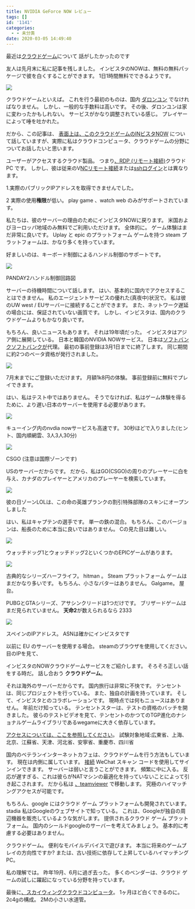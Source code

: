 ```yaml
---
title: NVIDIA GeForce NOW レビュー
tags: []
id: '1141'
categories:
  - - 未分类
date: 2020-03-05 14:49:40
---
```


最近は[クラウドゲーム](https://baike.baidu.com/item/%E4%BA%91%E7%94%B5%E8%84%91)について 話がしたかったのです

友人は先月末に私に記事を残しました。 インビスタのNOWは、無料の無料パッケージで彼を白くすることができます。 1日1時間無料でできるようです。

![](https://cdn2.jioushan.top/LightPicture/2022/03/5726cd10ff4a8ec9.jpg)

クラウドゲームといえば。 これを行う最初のものは、国内 [ダロンユン](https://www.dalongyun.com/) でなければなりません。 しかし、一般的な手数料は高いです。 その後、ダロンユンは家に変わったかもしれない。 サービスがかなり調整されている感じ。 プレイヤーによって唾を吐かれた。

だから、この記事は、 [表面上は、このクラウドゲームのINビスタNOW](https://www.nvidia.com/en-us/geforce-now/games/#geforcenow/) について話していますが、実際に私はクラウドコンピュータ、クラウドゲームの分野についてお話したいと思います。

ユーザーがアクセスするクラウド製品。 つまり[、RDP (リモート接続)](https://baike.baidu.com/item/%E8%BF%9C%E7%A8%8B%E6%A1%8C%E9%9D%A2%E5%8D%8F%E8%AE%AE/9978980?fromtitle=RDP&fromid=2986499)クラウド PC です。 しかし、彼は従来のV[NCリモート接続](https://baike.baidu.com/item/VNC)または[sshログイン](https://baike.baidu.com/item/ssh/10407)とは異なります。

1.実際のパブリックIPアドレスを取得できませんでした。

2 実際の使用**権限**が低い。 play game 、watch web のみがサポートされています。

私たちは、彼のサーバーの理由のためにインビスタNOWに戻ります。 米国およびヨーロッパ地域のみ無料でご利用いただけます。 全体的に。 ゲーム体験はまだ非常に良いです。 Uplay と epic のプラットフォーム ゲームを持つ steam プラットフォームは、かなり多くを持っています。

好ましいのは、キーボード制御によるハンドル制御のサポートです。

![](https://cdn2.jioushan.top/LightPicture/2022/03/1ced59a45dad1df9.jpg)

PANDAY2ハンドル制御回路図

サーバーの待機時間について話します。 はい、基本的に国内でアクセスすることはできません。 私のエージェントサービスの優れた(真夜中)状況で。 私は彼のUW west / EUサーバーに接続することができます。 また、ネットワーク遅延の場合には、保証されていない画質です。 しかし、インビスタは、国内のクラウドゲームよりもかなり良いです。

もちろん、良いニュースもあります。 それは19年頃だった。 インビスタはアジア側に展開している。 日本と韓国のNVIDIA NOWサービス。 日本は[ソフトバンクソフトバンクが](https://cloudgaming.mb.softbank.jp/)代理。 最初の事前登録は3月1日までに終了します。 同じ期間に約2つのベータ資格が発行されました。

![](https://cdn2.jioushan.top/LightPicture/2022/03/c50ae811e3498344.png)

7月末までにご登録いただけます。 月額1k8円の体験。 事前登録前に無料でプレイできます。

はい、私はテスト中ではありません。 そうでなければ、私はゲーム体験を得るために、より遅い日本のサーバーを使用する必要があります。

![](https://cdn2.jioushan.top/LightPicture/2022/03/bcb6753c51ea45a5.jpg)

キューイング内のnvdia nowサービスも高速です。 30秒ほどで入りました(ヒント、国内順網雲、3人3人30分)

![](https://cdn2.jioushan.top/LightPicture/2022/03/1c72e9eed9dd079b.jpg)

CSGO (注意は国際ゾーンです)

USのサーバーだからです。 だから、私はGO(CSGO)の周りのプレーヤーに白を与え、カナダのプレイヤーとアメリカのプレーヤーを検索しています。

![](https://cdn2.jioushan.top/LightPicture/2022/03/c4cd31b5b371ed4d.jpg)

彼の日ゾーンLOLは、この命の英雄プランクの割引特殊部隊のスキンにオープンしました

はい、私はキャプテンの選手です。 単一の鉄の混合。 もちろん、このバージョンは、船長のために本当に良いではありません。 Cの見た目は難しい。

![](https://cdn2.jioushan.top/LightPicture/2022/03/ba88f8c5e04e3b9a.jpg)

ウォッチドッグ1とウォッチドッグ2といくつかのEPICゲームがあります。

![](https://cdn2.jioushan.top/LightPicture/2022/03/a67996d9d44bf3f9.jpg)

古典的なシリーズハーフライフ。 hitman 。 Steam プラットフォーム ゲームはまだかなり多いです。 もちろん、小さなバターはありません。 Galgame。 屋台。

PUBGとGTAシリーズ、アサシンクリードは1つだけです。 ブリザードゲームはまだ見られていません。 **天命2**が数えられるなら 2333

![](https://cdn2.jioushan.top/LightPicture/2022/03/322d91829cfdff25.jpg)

スペインのIPアドレス。 ASNは確かにインビスタです

以前に EU のサーバーを使用する場合。 steamのブラウザを使用してください。 目のIPを見て、

インビスタのNOWクラウドゲームサービスをご紹介します。 そろそろ正しい話をする時だ。 話し合おう **クラウドゲーム**。

それは海外のサーバーだからです。 国内旅行は非常に不快です。 テンセントは、同じプロジェクトを行っている。 また、独自の計画を持っています。 そして、インビスタとのコラボレーションです。 現時点では何もニュースはありません。 年前だけ知っている。 テンセントスターは、テストの資格のバッチを開きました。 彼らのテストビデオを見て、テンセントのかつてのTGP進化のナショナルゲームライブラリであるwegameに大きく依存しています。

[アクセスについては、ここを参照してください](https://start.qq.com)。 試験対象地域:広東省、上海、北京、江蘇省、天津、河北省、安寧省、重慶市、四川省

国内のベテランインターネットカフェは、クラウドゲームを行う方法もしています。 現在は内側に属しています。 [接続](http://www.icloud.cn/game/) WeChat スキャン コードを使用してサインインできます。 サーバーは弱いと言うことができます。 頻繁に中に入る。 反応が遅すぎる、これは彼らがNATマシンの最適化を持っていないことによって引き起こされます。 だから私は [、teamviewer](https://www.teamviewer.cn/cn/) で移動します。 究極のハイマッチングアクセスが可能です。

もちろん、google にはクラウド ゲーム プラットフォームも開発されています。 stadia 私はGoogleのウェブサイトで知っている。 これは、Googleが独自の周辺機器を販売しているような気がします。 提供されるクラウド ゲーム プラットフォーム。 国内のシールドgoogleのサーバーを考えてみましょう。 基本的に考慮する必要はありません。

クラウドゲーム。 便利なモバイルデバイスで遊びます。 本当に将来のゲームプレイの方向性ですか? または、古い技術に依存して上昇しているハイマッチングPC。

私の理解では。 昨年19月、6月に過ぎ去った。 多くのベンダーは、クラウド ゲームの試しに躍起になっている分野を持っています。

最後に[、スカイウィングクラウドコンピュータ](https://desk.ctyun.cn/html/download/)。 1ヶ月ほど白くできるのに。 2c4gの構成。 2Mの小さい水道管。